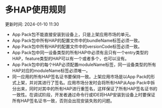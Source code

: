 # 多HAP使用规则

更新时间: 2024-01-10 11:30

* App Pack包不能直接安装到设备上，只是上架应用市场的单元。
* App Pack包中所有HAP的配置文件中的bundleName标签必须一致。
* App Pack包中所有HAP的配置文件中的versionCode标签必须一致。
* App Pack包中同一设备类型的所有HAP中必须有且只有一个entry类型的HAP，feature类型的HAP可以有一个或者多个，也可以没有。
* App Pack包中的每个HAP必须配置moduleName标签，同一设备类型的所有HAP对应的moduleName标签必须唯一。
* 同一应用的所有HAP签名证书要保持一致。上架应用市场是以App Pack的形式上架，并对其进行了签名。应用市场分发时会将所有HAP从App Pack中拆分出来，同时对其中的所有HAP进行重签名，这样保证了所有HAP签名证书的一致性。在调试阶段，开发者通过命令行或IDE将HAP安装到设备上时要保证所有HAP签名证书一致，否则会出现安装失败的问题。
